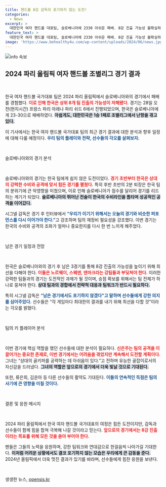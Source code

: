 ```yaml
---
title: 핸드볼 8강 감독의 포기하지 않는 도전!
categories:
  - News
excerpt: >
  대한민국 여자 핸드볼 대표팀, 슬로베니아에 2330 아쉬운 패배. 8강 진출 가능성 불확실하지만, 감독과 선수들은 포기하지 않겠다는 의지를 다졌다. 남은 강팀과의 승부가 한국의 운명을 좌우한다!
feature_text: >
  대한민국 여자 핸드볼 대표팀, 슬로베니아에 2330 아쉬운 패배. 8강 진출 가능성 불확실하지만, 감독과 선수들은 포기하지 않겠다는 의지를 다졌다. 남은 강팀과의 승부가 한국의 운명을 좌우한다!
image: 'https://www.behealthy4u.com/wp-content/uploads/2024/06/news.jpg'
---
```


<p><img src="https://www.behealthy4u.com/wp-content/uploads/2024/06/news.jpg" alt="info 속보" /></p>

<h2 data-ke-size="size26">2024 파리 올림픽 여자 핸드볼 조별리그 경기 결과</h2>

<p data-ke-size="size16">&nbsp;</p>

<p>한국 여자 핸드볼 국가대표 팀은 2024 파리 올림픽에서 슬로베니아와의 경기에서 패배를 경험했다. <b><span style="color: #ee2323;">이로 인해 한국은 상위 8개 팀 진출의 가능성이 저해됐다.</span></b> 경기는 28일 오전(현지시간) 프랑스 파리 아레나 파리 쉬드 6에서 진행되었으며, 한국은 슬로베니아에게 23-30으로 패배하였다. <b><span style="background-color: #21538527;">아쉽게도, 대한민국은 1승 1패로 조별리그에서 난항을 겪고 있다.</span></b> </p>

<p>이 기사에서는 한국 여자 핸드볼 국가대표 팀의 최근 경기 결과에 대한 분석과 향후 일정에 대해 다룰 예정이다. <b><span style="color: #1a5490;">우리 팀의 플레이와 전략, 선수들의 각오를 살펴보자.</span></b>  </p>

<p data-ke-size="size16">&nbsp;</p>

<p>슬로베니아와의 경기 분석</p>

<p data-ke-size="size16">&nbsp;</p>

<p>슬로베니아와의 경기는 한국 팀에게 쉽지 않은 도전이었다. <b><span style="color: #ee2323;">경기 초반부터 한국은 상대의 강력한 수비와 공격에 맞서 힘든 경기를 펼쳤다.</span></b> 특히 후반 초반의 2분 퇴장은 한국 팀의 분위기에 큰 악영향을 미쳤으며, 이로 인해 슬로베니아가 점수를 달리어 경기를 리드하는 계기가 되었다. <b><span style="background-color: #21538527;">슬로베니아의 뛰어난 전술이 한국의 수비라인을 틈타며 성공적인 공격을 이어갔다.</span></b></p>

<p>시그넬 감독은 경기 후 인터뷰에서 <b><span style="color: #1a5490;">“우리가 이기기 위해서는 오늘의 경기와 비슷한 퍼포먼스를 다시 이어가야 한다.”</span></b>고 강조하며 팀의 재정비 필요성을 강조했다. 이번 경기는 한국의 수비와 공격의 조화가 얼마나 중요한지를 다시 한 번 느끼게 해주었다. </p>

<p data-ke-size="size16">&nbsp;</p>

<p>남은 경기 일정과 전망</p>

<p data-ke-size="size16">&nbsp;</p>

<p>한국은 슬로베니아와의 경기 후 남은 3경기를 통해 8강 진출의 가능성을 높이기 위해 최선을 다해야 한다. <b><span style="color: #ee2323;">이들은 노르웨이, 스웨덴, 덴마크라는 강팀들과 부딪쳐야 한다.</span></b> 이러한 강력한 팀들과의 경기는 도전적인 과제가 될 것이며, 승점 확보를 위해서는 팀 전체가 하나로 뭉쳐야 한다. <b><span style="background-color: #21538527;">상대 팀과의 경합에서 전략적 대응과 팀워크가 반드시 필요하다.</span></b></p>

<p>특히 시그넬 감독은 <b><span style="color: #1a5490;">“남은 경기에서도 포기하지 않겠다"고 말하며 선수들에게 강한 의지를 심어주었다.</span></b> 선수들은 “각 게임마다 최대한의 결과를 내기 위해 최선을 다할 것”이라는 각오를 밝혔다. </p>

<p data-ke-size="size16">&nbsp;</p>

<p>팀의 키 플레이어 분석</p>

<p data-ke-size="size16">&nbsp;</p>

<p>이번 경기에 핵심 역할을 했던 선수들에 대한 분석이 필요하다. <b><span style="color: #ee2323;">신은주는 팀의 공격을 이끌어가는 중요한 존재로, 이번 경기에서는 어려움을 겪었지만 계속해서 도전할 계획이다.</span></b> 그녀는 “상대의 골키퍼를 공략하는 데 아쉬움이 있다.”고 전하며 유능한 골잡이로서의 자신감을 드러냈다. <b><span style="background-color: #21538527;">그녀의 역할은 앞으로의 경기에서 더욱 빛날 것으로 기대된다.</span></b></p>

<p>또한, 류은희, 김온아 등 다른 선수들의 활약도 기대된다. <b><span style="color: #1a5490;">이들의 연속적인 득점은 팀의 사기에 큰 영향을 미칠 것이다.</span></b> </p>

<p data-ke-size="size16">&nbsp;</p>

<p>결론 및 응원 메시지</p>

<p data-ke-size="size16">&nbsp;</p>

<p>2024 파리 올림픽에서 한국 여자 핸드볼 국가대표의 여정은 힘든 도전이지만, 감독과 선수들이 함께 힘을 합쳐 극복해 나갈 것이라고 믿는다. <b><span style="color: #ee2323;">앞으로의 경기에서는 8강 진출이라는 목표를 위해 모든 것을 쏟아 부어야 한다.</span></b> </p>

<p>팬들은 그들의 노력을 응원하며, 강한 팀워크와 연대감으로 한걸음씩 나아가길 기대한다. <b><span style="background-color: #21538527;">이처럼 어려운 상황에서도 결코 포기하지 않는 모습은 우리에게 큰 감동을 준다.</span></b> 2024년 올림픽에서 더욱 멋진 결과가 있기를 바라며, 선수들에게 힘찬 응원을 보낸다. </p>

<p data-ke-size="size16">&nbsp;</p>
생생한 뉴스, <a href="https://opensis.kr" rel="dofollow">opensis.kr</a>


